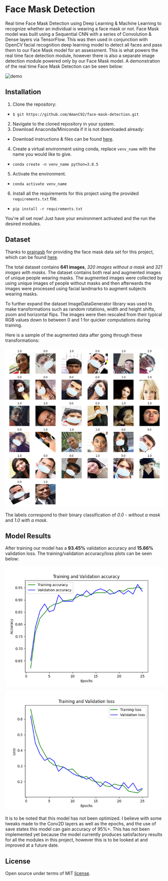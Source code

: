 # Face Mask Detection
Real time Face Mask Detection using Deep Learning & Machine Learning to recognize whether
an individual is wearing a face mask or not. Face Mask model was built using a Sequential CNN with a series
of Convolution & Dense layers via TensorFlow. This was then used in conjunction with OpenCV facial recognition 
deep learning model to detect all faces and pass them to our Face Mask model for an assessment. This is what
powers the real time face detection module, however there is also a separate image detection module powered only by our Face Mask
model. A demonstration of the real time Face Mask Detection can be seen below:

![demo](./readme_images/mask_demo.gif)
## Installation
1. Clone the repository:
- `$ git https://github.com/AmanC92/face-mask-detection.git`
2. Navigate to the cloned repository in your system.
3.  Download Anaconda/Miniconda if it is not downloaded already:
- Download instructions & files can be found [here](https://docs.conda.io/projects/conda/en/latest/user-guide/install/download.html).
4. Create a virtual environment using conda, replace `venv_name` with the name you would like to give.
- `conda create -n venv_name python=3.8.5`
5. Activate the environment.
- `conda activate venv_name`
6. Install all the requirements for this project using the provided `requirements.txt` file.
- `pip install -r requirements.txt`

You're all set now! Just have your environment activated and the run the desired modules.
## Dataset
Thanks to [prajnasb](https://github.com/prajnasb/observations/tree/master/experiements/data/with_mask) for providing 
the face mask data set for this project, which can be found [here](https://github.com/prajnasb/observations/tree/master/experiements/data).

The total dataset contains **641 images**, _320 images without a mask_ and *321 images with masks*.
The dataset contains both real and augmented images of unique people wearing masks. The augmented images were collected 
by using unique images of people without masks and then afterwards the images
were processed using facial landmarks to augment subjects wearing masks.

To further expand the dataset ImageDataGenerator library was used to make transformations such as
random rotations, width and height shifts, zoom and horizontal flips. The images were then rescaled
from their typical RGB values down to between 0 and 1 for quicker computations during training.

Here is a sample of the augmented data after going through these transformations:

![sample of augmented transformations](./readme_images/augmented_sample.jpg)

The labels correspond to their binary classification of _0.0 - without a mask_ and _1.0 with a mask_.

## Model Results
After training our model has a **93.45%** validation accuracy and **15.66%** validation loss. The 
training/validation accuracy/loss plots can be seen below:

![Training/Validation Accuracy](./readme_images/training-validation_accuracy.png)

![Training/Validation Loss](./readme_images/training-validation_loss.png)

It is to be noted that this model has not been optimized. I believe with some tweaks made to the Conv2D layers
as well as the epochs, and the use of save states this model can gain accuracy of 95%+. This has not been implemented
yet because the model currently produces satisfactory results for all the modules in this project, however this is to be
looked at and improved at a future date.

## License

Open source under terms of MIT [license](./LICENSE).